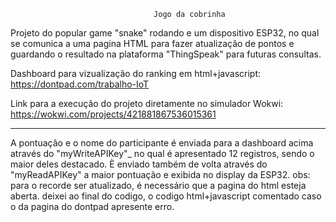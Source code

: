 									Jogo da cobrinha
	 
Projeto do popular game "snake" rodando e um dispositivo ESP32, no qual se comunica a uma pagina HTML para fazer atualização de pontos e guardando o resultado na plataforma "ThingSpeak" para futuras consultas.


Dashboard para vizualização do ranking em html+javascript:
https://dontpad.com/trabalho-IoT

Link para a execução do projeto diretamente no simulador Wokwi:
https://wokwi.com/projects/421881867536015361



--------------------------------------------------------------------------------------------------------------------------------------------
                                       
                                       
A pontuação e o nome do participante é enviada para a dashboard acima através do "myWriteAPIKey"_ 
no qual é apresentado 12 registros, sendo o maior deles destacado.
È enviado também de volta através do "myReadAPIKey" a maior pontuação e exibida no display da ESP32.
obs: para o recorde ser atualizado, é necessário que a pagina do html esteja aberta. 
deixei ao final do codigo, o codigo html+javascript comentado caso o da pagina do dontpad apresente erro.

